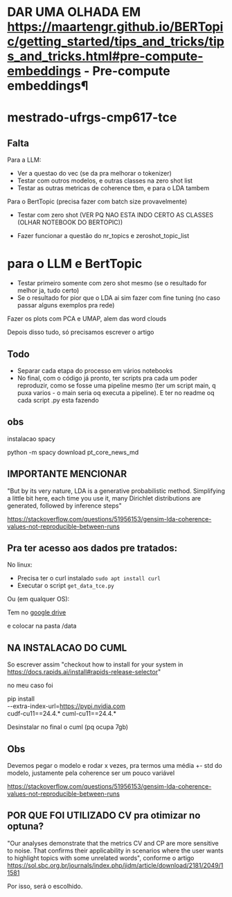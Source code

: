 # DAR UMA OLHADA EM https://maartengr.github.io/BERTopic/getting_started/tips_and_tricks/tips_and_tricks.html#pre-compute-embeddings - Pre-compute embeddings¶



# mestrado-ufrgs-cmp617-tce

## Falta

Para a LLM:
- Ver a questao do vec (se da pra melhorar o tokenizer)
- Testar com outros modelos, e outras classes na zero shot list
- Testar as outras metricas de coherence tbm, e para o LDA tambem

Para o BertTopic (precisa fazer com batch size provavelmente)
- Testar com zero shot (VER PQ NAO ESTA INDO CERTO AS CLASSES (OLHAR NOTEBOOK DO BERTOPIC))

- Fazer funcionar a questão do nr_topics e zeroshot_topic_list


# para o LLM e BertTopic
- Testar primeiro somente com zero shot mesmo (se o resultado for melhor ja, tudo certo)
- Se o resultado for pior que o LDA ai sim fazer com fine tuning (no caso passar alguns exemplos pra rede)



Fazer os plots com PCA e UMAP, alem das word clouds


Depois disso tudo, só precisamos escrever o artigo


## Todo

- Separar cada etapa do processo em vários notebooks
- No final, com o código já pronto, ter scripts pra cada um poder reproduzir, como se fosse uma pipeline mesmo (ter um script main, q puxa varios - o main seria oq executa a pipeline).  E ter no readme oq cada script .py esta fazendo

## obs

instalacao spacy

python -m spacy download pt_core_news_md


## IMPORTANTE MENCIONAR 

"But by its very nature, LDA is a generative probabilistic method. Simplifying a little bit here, each time you use it, many Dirichlet distributions are generated, followed by inference steps"

https://stackoverflow.com/questions/51956153/gensim-lda-coherence-values-not-reproducible-between-runs

## Pra ter acesso aos dados pre tratados:

No linux:
- Precisa ter o curl instalado `sudo apt install curl`
- Executar o script `get_data_tce.py`

Ou (em qualquer OS):

Tem no [google drive](https://drive.google.com/file/d/1w9Y5qKA2sRa9PjwAedeRWDPmGmGnFdwc/view?usp=sharing)

e colocar na pasta /data


## NA INSTALACAO DO CUML

So escrever assim "checkout how to install for your system in https://docs.rapids.ai/install#rapids-release-selector"

no meu caso foi 

pip install \
    --extra-index-url=https://pypi.nvidia.com \
    cudf-cu11==24.4.* cuml-cu11==24.4.*
    

Desinstalar no final o cuml (pq ocupa 7gb)


## Obs

Devemos pegar o modelo e rodar x vezes, pra termos uma média +- std do modelo, justamente pela coherence ser um pouco variável

https://stackoverflow.com/questions/51956153/gensim-lda-coherence-values-not-reproducible-between-runs


## POR QUE FOI UTILIZADO CV pra otimizar no optuna?

"Our analyses demonstrate that the metrics CV and CP are more sensitive to noise. That confirms their applicability in scenarios where the user wants to highlight topics with some unrelated words", conforme o artigo https://sol.sbc.org.br/journals/index.php/jidm/article/download/2181/2049/11581

Por isso, será o escolhido.

